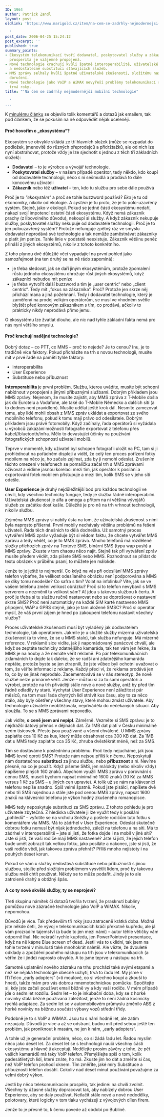 ```yaml
---
ID: 1964
author: Patrick Zandl
layout: post
oldlink: 'https://www.marigold.cz/item/na-cem-se-zadrhly-nejmodernejsi-mobilni-technologie

  '
post_date: 2006-04-25 15:24:12
post_excerpt: ''
published: true
summary_points:
- Ekosystém telekomunikací tvoří dodavatel, poskytovatel služby a zákazník, jejichž
  prosperita je vzájemně propojená.
- Nové technologie krachují kvůli špatné interoperabilitě, uživatelské zkušenosti
  a nedostatečné substituci stávajících služeb.
- MMS zprávy selhaly kvůli špatné uživatelské zkušenosti, složitému nastavení a nejistotě
  doručení.
- Nové technologie jako VoIP a WiMAX nevyřeší problémy telekomunikací rychle, adaptace
  trvá roky.
title: "'Na čem se zadrhly nejmodernější mobilní technologie"

  '
---
```


<p>K <a href="/item/telekomunikace-jsou-tesne-pred-dalsi-bublinou">minulému článku</a> se objevilo tolik komentářů a dotazů jak emailem, tak pod článkem, že se pokusím na ně odpovědět nějak uceleněji. </p>

<h4>Proč hovořím o „ekosystému“?</h4>
<p>Ekosystém se obvykle skládá ze tří hlavních složek (může se rozpadat do podložek, jmenovitě do různých přeprodejců a přidržtažků, ale od nich lze nyní abstrahovat, protože vždy je lze sjednotit s jednou z těch tří základních složek):</p>

<ul>
<li><strong>Dodavatel</strong> – to je výrobce a vývojář technologie. </li>
<li><strong>Poskytovatel služby</strong> – v našem případě operátor, tedy někdo, kdo koupí od dodavatele technologii, něco s ní sešmudlá a prodává to dále koncovému uživateli</li>
<li><strong>Zákazník</strong> nebo též <strong>uživatel</strong> – ten, kdo tu službu pro sebe dále používá</li>
</ul>
<p>Proč je to <em>"ekosystém"</em> a proč se tohle buzzword používá? <em>Eko</em> je tu od ekonomiky, nikoliv od ekologie. A <em>systém</em> je tu proto, že je to polo-uzavřený systém. Stejně, jako v ekologii. Pokud se jedné části ekosystému nedaří, nakazí svojí impotencí ostatní části ekosystému. Když nemá zákazník prachy (z libovolného důvodu), nekoupí si služby. A když zákazník nekupuje služby, poskytovatel služby nekupuje od dodavatele technologii. Proč je to jen polouzavřený systém? Protože nefunguje zpětný ráz ve smyslu dodavatel neprodává své technologie a tak nemůže zaměstnávat zákazníky a platit jim peníze. Tahle linie v podstatě neexistuje. Zákazník většinu peněz přináší z jiných ekosystémů, nikoliv z tohoto konkrétního. </p>

<p>Z toho plynou dvě důležité věci vypadající na první pohled jako samozřejmost (na ten druhý se na ně rádo zapomíná):</p>

<ul>
<li>je třeba sledovat, jak se daří jiným ekosystémům, protože zpomalení růstu jednoho ekosystému ohrožuje růst jiných ekosystémů, když zákazníci nebudou mít peníze</li>
<li>je třeba vytvořit další buzzword a tím je „user centric“ nebo „client centric“. Tedy mít „fokus na zákazníka“. Proč? Protože jen skrze něj přichází mana a jiná požehnání. Tedy i dodavatel technologie, který je zaměřený na prodej velkým operátorům, se musí ve vhodném světle blyštět před koncovým zákazníkem s tím, co prodává, ačkoliv to prakticky nikdy neprodává přímo jemu. </li>
</ul>
<p>O ekosystému lze žvatlat dlouho, ale nic nad tyhle základní fakta nemá pro nás nyní většího smyslu.
</p>

<!--more--><h4>Proč krachují nadějné technologie?</h4>
<p>Dobrý dotaz – co PTT, co MMS – proč to nejede? Je to cenou? Inu, je to tradičně více faktory. Pokud přicházíte na trh s novou technologií, musíte mít v prvé řadě na paměti tyhle faktory:</p>

<ul>
<li>Interoperabilita</li>
<li>User Experience</li>
<li>Substituce nebo příbuznost</li>
</ul>
<p><strong>Interoperabilita </strong>je první problém. Službu, kterou uvádíte, musíte být schopni nabídnout v propojení s jinými příbuznými službami. Dobrým příkladem jsou MMS zprávy. Nejenom, že musíte zajistit, aby MMS zpráva z T-Mobile došla jak do Eurotelu a Vodafone, ale také do T-Mobile Německo a dalších sítí (a to dodnes není pravidlem). Musíte udělat ještě krok dál. Nesmíte zamezovat tomu, aby lidé mohli obsah z MMS zpráv ukládat a exportovat ze svého mobilního telefonu, pokud k tomu mají právo od odesilatele. Dobrým příkladem jsou právě fotomobily. Když začínaly, řada operátorů si vyžádala u výrobců zakázání možnosti fotografie exportovat z telefonu přes kabel//bluetooth/infra. Mělo to devastující účinky na používání fotografických schopností uživateli mobilů. </p>

<p>Teprve v momentě, kdy uživatel byl schopen fotografii uložit na PC, tam si ji prohlédnout na pořádném displeji a viděl, že celý ten proces pořízení fotky mobilem na něco je, ho začalo zajímat, zda by ji nemohl odeslat. Zrušením těchto omezení v telefonech se pomaličku začal trh s MMS zprávami oživovat a vidíme jasnou korelaci mezi tím, jak operátor k posílání a exportování fotek mobilem přistupuje a mezi tím, kolik SMS se v jeho síti odešle. </p>

<p><strong>User Experience</strong> je druhý nejdůležitější bod pro každou technologii ve chvíli, kdy všechno technicky funguje, tedy je služba řádně interoperabilní. Uživatelská zkušenost je alfa a omega a přitom na ni většina vývojářů služeb ze začátku dost kašle. Důležité je pro ně na trh vrhnout technologii, nikoliv službu. </p>

<p>Zejména MMS zprávy si nabily ústa na tom, že uživatelská zkušenost s nimi byla naprosto příšerná. První mobily nechávaly většinu problémů na řešení uživateli. Řada těch dnešních to dělá dodneška. Už samotný proces vytváření MMS zpráv vyžaduje být si vědom faktu, že chcete vytvářet MMS zprávu a tedy vědět, co je to MMS zpráva. Mnoho telefonů má rozdělené složky příchozích zpráv na Textové SMS, binární SMS (typu wap push) a MMS zprávy. Zkuste v tom chaosu něco najít. Stejně tak při vytváření zpráv musíte předem vědět, zda píšete SMS nebo MMS. Rozhodnout se přidat do textu obrázek v průběhu psaní, to můžete jen málokde. </p>

<p>Jenže to je ještě to nejmenší. Co když na vás při odesílání MMS zprávy telefon vybafne, že velikost odesílaného obrázku není podporována a MMS se díky tomu neodešle? Co safra s tím? Volat na infolinku? Víte, jak se ve vašem telefonu změní velikost obrázku? Proč si to telefon nevybavil s MMS serverem a nezměnil tu velikost sám? Ať jdou s takovou službou k čertu. A proč je třeba si tu službu ručně nastavovat nebo se doprošovat o nastavení skrze SMS? Proč není automaticky na každé SIM kartě nastaveno MMS připojení, WAP a GPRS stejně, jako je tam uložené SMSC? Proč si operátor myslí, že váš první zájem je hned po zakoupení telefonu nastavit všechny služby?</p>

<p>Proces uživatelské zkušenosti musí být vyladěný jak dodavatelem technologie, tak operátorem. Jakmile je u složité služby mizerná uživatelská zkušenost (a to víme, že se u MMS stalo), tak služba nefunguje. Má mizerné reference. V reklamě sice vidíte, jak ji napomádovaný panácové chválí, ale když se zeptáte technicky zdatnějšího kamaráda, tak ten vám jen řekne, že MMS je na houby a že nemáte věřit reklamě. Po pár telekomunikačních zklamáních to dojde tak daleko, že se radši ani zdatnějšího kamaráda neptáte, protože byste se jen ztrapnili, že jste vůbec byli ochotni uvažovat o tom, že věříte informaci z reklamy. Každý přeci ví, že reklama prodává jen to, co by se jinak neprodalo. Zacementovává se v nás stereotyp, že nově službě nelze primárně věřit. Jenže – můžou si za to sami operátoři a výrobci, protože na trh přivádějí stále nové a nové služby, aniž by před tím řádně odladily ty staré. Vychytat User Experience není záležitost pár měsíců, na tom musí řada chytrých lidí strávit kus času, aby to za něco stálo, aby byly ošetřeny všechny stavy, které mohou zmást uživatele. Aby technologie uživatele neobtěžovala, nepřiváděla do nečekaných situací. Aby sloužila. To se s MMS zprávami nepovedlo. </p>

<p>Jak vidíte, <strong>o ceně jsem ani nepípl</strong>. Záměrně. Vezměte si SMS zprávu: je to nejdražší datový přenos v dějinách dat. Za 1MB dat platí v Česku minimálně sedm tisícovek. Přesto jsou používané a všemi chválené. U MMS zprávy zaplatíte cca 10 Kč za kus, který může obsahovat cca 300 KB dat. Za 1MB dat u MMS tedy zaplatíte cca 35 Kč, zhruba dvěstěkrát méně, než za SMS. </p>

<p>Tím se dostáváme k poslednímu problému. Proč tedy nejucháme, jak jsou MMS levné oproti SMS? Protože nám nejsou příliš k ničemu. Neposkytují nám dostatečnou <strong>substituci</strong> za jinou službu, nebo <strong>příbuznost</strong> s ní. Nevíme přesně, na co je použít. Když píšeme SMS, jen málokdy (nebo nikoliv vždy) napíšeme plných 160 znaků. Abychom využili MMS zprávu v porovnání s cenou SMS, museli bychom napsat minimálně 1600 znaků (10 Kč za MMS versus 1 Kč za SMS – u jiných cen upravte). A tolik už se nám na klávesnici telefonu nepíše snadno. Spíš velmi špatně. Pokud jste pisálci, napíšete dvě nebo tři SMS najednou  a stále jste pod cenou MMS zprávy, napsat 1600 znaků na klávesnici telefonu je výkon hodný zkušeného romanopisce. </p>

<p>MMS tedy neposkytuje substituci za SMS zprávu. Z tohoto pohledu je pro uživatele zbytečná. Z hlediska uživatele ji lze využít tedy k posílání „pohledů“ – vyfotíte se na vrcholu Sněžky a pošlete rodičům tuto fotku s komentářem via MMS. Má to zádrhel v User Experience. Odeslat skutečně dobrou fotku nemusí být nijak jednoduché, záleží na telefonu a na síti. Má to zádrhel v interoperabilitě – jste si jisti, že fotka dojde i na mobil v jiné síti? Jste si jisti, že vaši rodiče mají MMS nastavené? Jste si jisti, že jejich telefon bude umět zobrazit tak velkou fotku, jako posíláte a nakonec, jste si jisti, že vaši rodiče vědí, jak takovou zprávu přehrát? Příliš mnoho nejistoty i na pouhých deset korun. </p>

<p>Pokud se vám u služby nedostává substituce nebo příbuznosti s jinou službou, stojíte před složitým problémem vysvětlit lidem, proč by takovou službu měli chtít používat. Někdy se to může podařit. Jindy je to ale zatroleně drahý a obtížný špás. </p>

<h4>A co ty nové skvělé služby, ty se neprojeví?</h4>
<p>Třetí skupinu námitek či dotazů tvořila tvrzení, že prasknutí bubliny pomůžou nové zázračné technologie jako VoIP a WiMAX. Nikoliv, nepomohou. </p>

<p>Důvodů je více. Tak především tři roky jsou zatraceně krátká doba. Možná jste někde četli, že vývoj v telekomunikacích kráčí překotně kupředu, ale já vám prozradím tajemství (a bude to jen mezi námi) – autor téhle větičky vám odporně lhal. Nic nekráčí rychle kupředu, jen PowerPointové presentace, když na ně kápne Blue screen of dead. Jestli vás to uklidní, tak jsem na tohle tvrzení v minulosti také mnohokrát naletěl. Ale vězte, že dvouleté odklady a zpoždění pouhého nástupu na trh jsou v telekomunikacích (a věřím že i jinde) naprosto obvyklé. A to jsme teprve u nástupu na trh. </p>

<p>Samotné uplatnění nového zázraku na trhu prochází také svými etapami a než se nějaká technologie obecně uchytí, trvá to řadu let. My jsme v IT/Telco „early adopters“ (=ti moulové, co si všechno koupí a zkouší to hned), takže mám pro vás dobrou mnemotechnickou pomůcku. Spočítejte si, kdy jste začali používat email běžně vy a kdy vaši rodiče. V mém případě jde o sedm let rozdílu. Sedm let – to je inkubační doba, kdy se z horké novinky stala běžně používaná záležitost, jenže to není žádná kosmicky rychlá adaptace. Za sedm let se v automobilovém průmyslu změnilo ABS z horké novinky na běžnou součást výbavy vozů střední třídy. </p>

<p>Podobně je to s VoIP a WiMAX. Jsou tu s námi hodně let, ale zatím nezaujaly. Důvodů je více a až se odstraní, budou mít před sebou ještě ten problém, jak proniknout k masám, ne jen k nám, „early adopters“. </p>

<p>A tohle už je generační problém, něco, co si žádá řadu let. Řadou myslím něco jako deset let. Za deset let se s technologií naučí všechny části ekosystému a hlavně ji akceptují. Nedělejte prosím závěry z toho, že pět vašich kamarádů má taky VoIP telefon. Přemýšlejte spíš o tom, kolik padesátiletých lidí, které znáte, ho má. Zkuste jim ho dát a změřte si čas, než VoIP telefon prohodí oknem. Tím změříte, jaké míry Substituce a příbuznosti telefon dosáhl. Cokoliv nad deset minut používání považujme za velmi dobrý výkon. </p>

<p>Jestli by něco telekomunikacím prospělo, tak jediné: na chvíli zvolnit. Všechny ty úžasné služby dopracovat tak, aby nabízely dobrou User Experience, aby se daly používat. Netlačit stále nové a nové nedodělky, polotovary, které logicky v tom tlaku vycházejí z vývojových dílen firem. </p>

<p>Jenže to je přesně to, k čemu povede až období po Bublině.
</p>